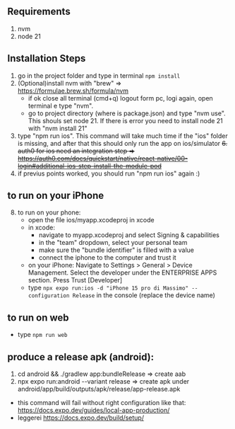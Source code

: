 ## Requirements

1. nvm
2. node 21

## Installation Steps

1. go in the project folder and type in terminal `npm install`
2. (Optional)install nvm with "brew" => https://formulae.brew.sh/formula/nvm
    - if ok close all terminal (cmd+q) logout form pc, logi again, open terminal e type "nvm". 
    - go to project directory (where is package.json) and type "nvm use". This shouls set node 21. If there is error you need to install node 21 with "nvm install 21"
3. type "npm run ios". This command will take much time if the "ios" folder is missing, and after that this should only run the app on ios/simulator
~~6. auth0 for ios need an integration step => https://auth0.com/docs/quickstart/native/react-native/00-login#additional-ios-step-install-the-module-pod~~
7. if previus points worked, you should run "npm run ios" again :)

## to run on your iPhone
8. to run on your phone:
    - open the file ios/myapp.xcodeproj in xcode
    - in xcode:
        - navigate to myapp.xcodeproj and select Signing & capabilities
        - in the "team" dropdown, select your personal team
        - make sure the "bundle identifier" is filled with a value
        - connect the iphone to the computer and trust it
    - on your iPhone: Navigate to Settings > General > Device Management. Select the developer under the ENTERPRISE APPS section. Press Trust [Developer]
    - type `npx expo run:ios -d "iPhone 15 pro di Massimo" --configuration Release` in the console (replace the device name)

## to run on web

- type `npm run web`

## produce a release apk (android):
1. cd android && ./gradlew app:bundleRelease => create aab
2. npx expo run:android --variant release => create apk under android/app/build/outputs/apk/release/app-release.apk
- this command will fail without right configuration like that: https://docs.expo.dev/guides/local-app-production/
- leggerei https://docs.expo.dev/build/setup/